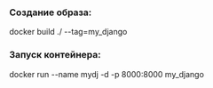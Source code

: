 ### Создание образа:
docker build ./ --tag=my_django

### Запуск контейнера:
docker run --name mydj -d -p 8000:8000 my_django